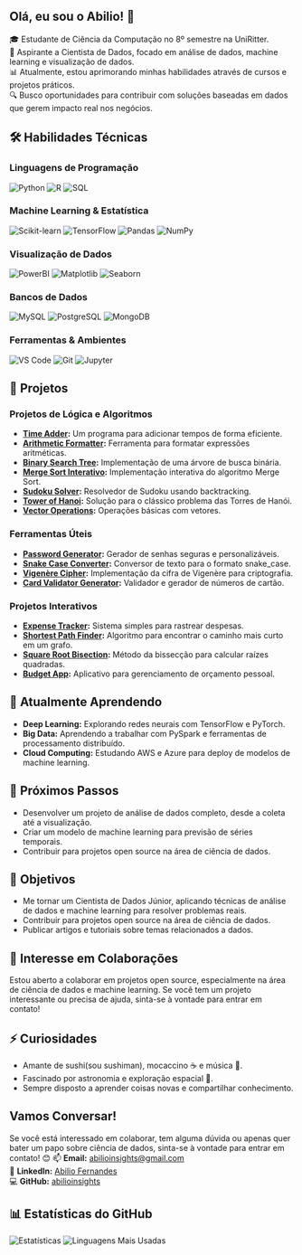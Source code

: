 ## Olá, eu sou o Abilio! 👋
🎓 Estudante de Ciência da Computação no 8º semestre na UniRitter.  
🚀 Aspirante a Cientista de Dados, focado em análise de dados, machine learning e visualização de dados.  
📊 Atualmente, estou aprimorando minhas habilidades através de cursos e projetos práticos.  
🔍 Busco oportunidades para contribuir com soluções baseadas em dados que gerem impacto real nos negócios.

## 🛠 Habilidades Técnicas
### Linguagens de Programação
![Python](https://img.shields.io/badge/Python-FFD43B?style=for-the-badge&logo=python&logoColor=darkgreen)
![R](https://img.shields.io/badge/R-276DC3?style=for-the-badge&logo=r&logoColor=white)
![SQL](https://img.shields.io/badge/SQL-4479A1?style=for-the-badge&logo=mysql&logoColor=white)

### Machine Learning & Estatística
![Scikit-learn](https://img.shields.io/badge/scikit_learn-F7931E?style=for-the-badge&logo=scikit-learn&logoColor=white)
![TensorFlow](https://img.shields.io/badge/TensorFlow-FF6F00?style=for-the-badge&logo=TensorFlow&logoColor=white)
![Pandas](https://img.shields.io/badge/Pandas-2C2D72?style=for-the-badge&logo=pandas&logoColor=white)
![NumPy](https://img.shields.io/badge/Numpy-777BB4?style=for-the-badge&logo=numpy&logoColor=white)

### Visualização de Dados
![PowerBI](https://img.shields.io/badge/PowerBI-F2C811?style=for-the-badge&logo=Power%20BI&logoColor=white)
![Matplotlib](https://img.shields.io/badge/Matplotlib-11557C?style=for-the-badge&logo=matplotlib&logoColor=white)
![Seaborn](https://img.shields.io/badge/Seaborn-4EA94B?style=for-the-badge&logo=seaborn&logoColor=white)

### Bancos de Dados
![MySQL](https://img.shields.io/badge/MySQL-00000F?style=for-the-badge&logo=mysql&logoColor=white)
![PostgreSQL](https://img.shields.io/badge/PostgreSQL-316192?style=for-the-badge&logo=postgresql&logoColor=white)
![MongoDB](https://img.shields.io/badge/MongoDB-4EA94B?style=for-the-badge&logo=mongodb&logoColor=white)

### Ferramentas & Ambientes
![VS Code](https://img.shields.io/badge/Visual_Studio_Code-0078D4?style=for-the-badge&logo=visual%20studio%20code&logoColor=white)
![Git](https://img.shields.io/badge/Git-F05032?style=for-the-badge&logo=git&logoColor=white)
![Jupyter](https://img.shields.io/badge/Jupyter-F37626.svg?&style=for-the-badge&logo=Jupyter&logoColor=white)

## 🚀 Projetos
### Projetos de Lógica e Algoritmos
- **[Time Adder](https://github.com/abilioinsights/free_code_camp/tree/main/scientific_computing_with_python/Time_adder):** Um programa para adicionar tempos de forma eficiente.
- **[Arithmetic Formatter](https://github.com/abilioinsights/free_code_camp/tree/main/scientific_computing_with_python/arithmetic_formatter):** Ferramenta para formatar expressões aritméticas.
- **[Binary Search Tree](https://github.com/abilioinsights/free_code_camp/tree/main/scientific_computing_with_python/binary-search-tree):** Implementação de uma árvore de busca binária.
- **[Merge Sort Interativo](https://github.com/abilioinsights/free_code_camp/tree/main/scientific_computing_with_python/merge_sort_interactive):** Implementação interativa do algoritmo Merge Sort.
- **[Sudoku Solver](https://github.com/abilioinsights/free_code_camp/tree/main/scientific_computing_with_python/sudoku_solver):** Resolvedor de Sudoku usando backtracking.
- **[Tower of Hanoi](https://github.com/abilioinsights/free_code_camp/tree/main/scientific_computing_with_python/tower_of_hanoi):** Solução para o clássico problema das Torres de Hanói.
- **[Vector Operations](https://github.com/abilioinsights/free_code_camp/tree/main/scientific_computing_with_python/vector-operations):** Operações básicas com vetores.

### Ferramentas Úteis
- **[Password Generator](https://github.com/abilioinsights/free_code_camp/tree/main/scientific_computing_with_python/password_generator):** Gerador de senhas seguras e personalizáveis.
- **[Snake Case Converter](https://github.com/abilioinsights/free_code_camp/tree/main/scientific_computing_with_python/snake_case_converter):** Conversor de texto para o formato snake_case.
- **[Vigenère Cipher](https://github.com/abilioinsights/free_code_camp/tree/main/scientific_computing_with_python/vigenere_cipher):** Implementação da cifra de Vigenère para criptografia.
- **[Card Validator Generator](https://github.com/abilioinsights/free_code_camp/tree/main/scientific_computing_with_python/card_validator_generator):** Validador e gerador de números de cartão.

### Projetos Interativos
- **[Expense Tracker](https://github.com/abilioinsights/free_code_camp/tree/main/scientific_computing_with_python/expense_tracker):** Sistema simples para rastrear despesas.
- **[Shortest Path Finder](https://github.com/abilioinsights/free_code_camp/tree/main/scientific_computing_with_python/shortest_path_finder):** Algoritmo para encontrar o caminho mais curto em um grafo.
- **[Square Root Bisection](https://github.com/abilioinsights/free_code_camp/tree/main/scientific_computing_with_python/square-root-bisection):** Método da bissecção para calcular raízes quadradas.
- **[Budget App](https://github.com/abilioinsights/free_code_camp/tree/main/scientific_computing_with_python/budget_app):** Aplicativo para gerenciamento de orçamento pessoal.

## 🌱 Atualmente Aprendendo
- **Deep Learning:** Explorando redes neurais com TensorFlow e PyTorch.
- **Big Data:** Aprendendo a trabalhar com PySpark e ferramentas de processamento distribuído.
- **Cloud Computing:** Estudando AWS e Azure para deploy de modelos de machine learning.

## 🌟 Próximos Passos
- Desenvolver um projeto de análise de dados completo, desde a coleta até a visualização.
- Criar um modelo de machine learning para previsão de séries temporais.
- Contribuir para projetos open source na área de ciência de dados.

## 🎯 Objetivos
- Me tornar um Cientista de Dados Júnior, aplicando técnicas de análise de dados e machine learning para resolver problemas reais.
- Contribuir para projetos open source na área de ciência de dados.
- Publicar artigos e tutoriais sobre temas relacionados a dados.

## 👯 Interesse em Colaborações
Estou aberto a colaborar em projetos open source, especialmente na área de ciência de dados e machine learning. Se você tem um projeto interessante ou precisa de ajuda, sinta-se à vontade para entrar em contato!

## ⚡ Curiosidades
- Amante de sushi(sou sushiman), mocaccino ☕ e música 🎵.
- Fascinado por astronomia e exploração espacial 🚀.
- Sempre disposto a aprender coisas novas e compartilhar conhecimento.

## Vamos Conversar!
Se você está interessado em colaborar, tem alguma dúvida ou apenas quer bater um papo sobre ciência de dados, sinta-se à vontade para entrar em contato! 😊
📫 **Email:** abilioinsights@gmail.com  
💼 **LinkedIn:** [Abilio Fernandes](https://www.linkedin.com/in/abiliofernandes/)  
💻 **GitHub:** [abilioinsights](https://github.com/abilioinsights)

## 📊 Estatísticas do GitHub
![Estatísticas](https://github-readme-stats.vercel.app/api?username=abilioinsights&show_icons=true&theme=radical)
![Linguagens Mais Usadas](https://github-readme-stats.vercel.app/api/top-langs/?username=abilioinsights&layout=compact&theme=radical)
